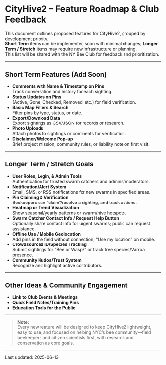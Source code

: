 # CityHive2 – Feature Roadmap & Club Feedback

This document outlines proposed features for CityHive2, grouped by development priority.  
**Short Term** items can be implemented soon with minimal changes; **Longer Term / Stretch** items may require new infrastructure or planning.  
This list will be shared with the NY Bee Club for feedback and prioritization.

---

## Short Term Features (Add Soon)

- **Comments with Name & Timestamp on Pins**  
  Track conversation and history for each sighting.
- **Status Updates on Pins**  
  (Active, Gone, Checked, Removed, etc.) for field verification.
- **Basic Map Filters & Search**  
  Filter pins by type, status, or date.
- **Export/Download Data**  
  Export sightings as CSV/JSON for records or research.
- **Photo Uploads**  
  Attach photos to sightings or comments for verification.
- **Disclaimer/Welcome Pop-up**  
  Brief project mission, community rules, or liability note on first visit.

---

## Longer Term / Stretch Goals

- **User Roles, Login, & Admin Tools**  
  Authentication for trusted swarm catchers and admins/moderators.
- **Notification/Alert System**  
  Email, SMS, or RSS notifications for new swarms in specified areas.
- **Pin Claiming & Verification**  
  Beekeepers can “claim”/resolve a sighting, and track actions.
- **Heatmap or Trend Visualization**  
  Show seasonal/yearly patterns or swarm/hive hotspots.
- **Swarm Catcher Contact Info / Request Help Button**  
  Optionally share contact info for urgent swarms; public can request assistance.
- **Offline Use / Mobile Geolocation**  
  Add pins in the field without connection; “Use my location” on mobile.
- **Crowdsourced ID/Species Tracking**  
  Submit sightings for “Bee or Wasp?” or track tree species/Varroa presence.
- **Community Kudos/Trust System**  
  Recognize and highlight active contributors.

---

## Other Ideas & Community Engagement

- **Link to Club Events & Meetings**
- **Quick Field Notes/Training Pins**
- **Education Tools for the Public**

---

> **Note:**  
> Every new feature will be designed to keep CityHive2 lightweight, easy to use, and focused on helping NYC’s bee community—field beekeepers and citizen scientists first, with research and conservation as core goals.

---

Last updated: 2025-06-13
